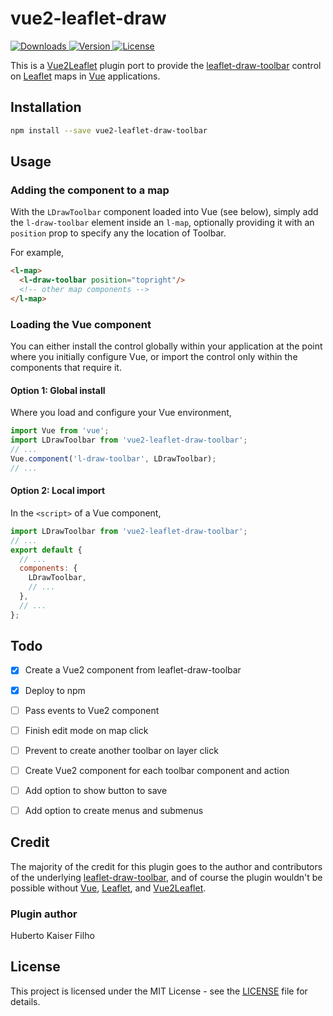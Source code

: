 # vue2-leaflet-draw

<a href="https://www.npmjs.com/package/vue2-leaflet-draw-toolbar.svg">
  <img src="https://img.shields.io/npm/dw/vue2-leaflet-draw-toolbar.svg" alt="Downloads">
</a>
<a href="https://www.npmjs.com/package/vue2-leaflet-draw-toolbar.svg">
  <img src="https://img.shields.io/npm/v/vue2-leaflet-draw-toolbar.svg" alt="Version">
</a>
<a href="https://www.npmjs.com/package/vue2-leaflet-draw-toolbar.svg">
  <img src="https://img.shields.io/npm/l/vue2-leaflet-draw-toolbar.svg" alt="License">
</a>

This is a [Vue2Leaflet](https://github.com/KoRiGaN/Vue2Leaflet) plugin port to provide the
[leaflet-draw-toolbar](https://github.com/justinmanley/leaflet-draw-toolbar) control
on [Leaflet](https://leafletjs.com/) maps in [Vue](https://vuejs.org/) applications.


## Installation
```bash
npm install --save vue2-leaflet-draw-toolbar
```


## Usage

### Adding the component to a map

With the `LDrawToolbar` component loaded into Vue (see below), simply add the
`l-draw-toolbar` element inside an `l-map`, optionally providing it with an
`position` prop to specify any the location of Toolbar.

For example,
```html
<l-map>
  <l-draw-toolbar position="topright"/>
  <!-- other map components -->
</l-map>
```


### Loading the Vue component

You can either install the control globally within your application at the point where you initially
configure Vue, or import the control only within the components that require it.


#### Option 1: Global install

Where you load and configure your Vue environment,
```js
import Vue from 'vue';
import LDrawToolbar from 'vue2-leaflet-draw-toolbar';
// ...
Vue.component('l-draw-toolbar', LDrawToolbar);
// ...
```


#### Option 2: Local import

In the `<script>` of a Vue component,
```js
import LDrawToolbar from 'vue2-leaflet-draw-toolbar';
// ...
export default {
  // ...
  components: {
    LDrawToolbar,
    // ...
  },
  // ...
};
```

## Todo

  - [x] Create a Vue2 component from leaflet-draw-toolbar
  - [x] Deploy to npm
  - [ ] Pass events to Vue2 component
  - [ ] Finish edit mode on map click
  - [ ] Prevent to create another toolbar on layer click
  - [ ] Create Vue2 component for each toolbar component and action
  - [ ] Add option to show button to save
  - [ ] Add option to create menus and submenus



## Credit

The majority of the credit for this plugin goes to the author and contributors of the underlying
[leaflet-draw-toolbar](https://github.com/justinmanley/leaflet-draw-toolbar), and of course
the plugin wouldn't be possible without [Vue](https://vuejs.org/), [Leaflet](https://leafletjs.com/), and [Vue2Leaflet](https://korigan.github.io/Vue2Leaflet/).


### Plugin author

Huberto Kaiser Filho


## License

This project is licensed under the MIT License - see the [LICENSE](LICENSE) file for details.
